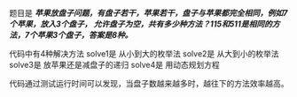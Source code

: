 ﻿题目是 ***苹果放盘子问题，有盘子若干，苹果若干，盘子与苹果都完全相同，例如7个苹果，放入3个盘子，
允许盘子为空，共有多少种方法？115和511是相同的方法，7个苹果3个盘子，答案是8种。***

代码中有4种解决方法
solve1是 从小到大的枚举法
solve2是 从大到小的枚举法
solve3是 放苹果还是减盘子的递归
solve4是 用动态规划方程

代码通过测试运行时间可以发现，当盘子数越来越多时，越往下的方法效率越高。